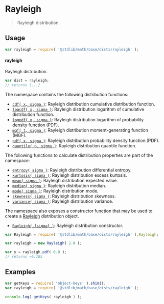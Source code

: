 <!--

@license Apache-2.0

Copyright (c) 2018 The Stdlib Authors.

Licensed under the Apache License, Version 2.0 (the "License");
you may not use this file except in compliance with the License.
You may obtain a copy of the License at

   http://www.apache.org/licenses/LICENSE-2.0

Unless required by applicable law or agreed to in writing, software
distributed under the License is distributed on an "AS IS" BASIS,
WITHOUT WARRANTIES OR CONDITIONS OF ANY KIND, either express or implied.
See the License for the specific language governing permissions and
limitations under the License.

-->

# Rayleigh

> Rayleigh distribution.

<section class="usage">

## Usage

```javascript
var rayleigh = require( '@stdlib/math/base/dists/rayleigh' );
```

#### rayleigh

Rayleigh distribution.

```javascript
var dist = rayleigh;
// returns {...}
```

The namespace contains the following distribution functions:

<!-- <toc pattern="*+(cdf|pdf|mgf|quantile)*"> -->

<div class="namespace-toc">

-   <span class="signature">[`cdf( x, sigma )`][@stdlib/math/base/dists/rayleigh/cdf]</span><span class="delimiter">: </span><span class="description">Rayleigh distribution cumulative distribution function.</span>
-   <span class="signature">[`logcdf( x, sigma )`][@stdlib/math/base/dists/rayleigh/logcdf]</span><span class="delimiter">: </span><span class="description">Rayleigh distribution logarithm of cumulative distribution function.</span>
-   <span class="signature">[`logpdf( x, sigma )`][@stdlib/math/base/dists/rayleigh/logpdf]</span><span class="delimiter">: </span><span class="description">Rayleigh distribution logarithm of probability density function (PDF).</span>
-   <span class="signature">[`mgf( t, sigma )`][@stdlib/math/base/dists/rayleigh/mgf]</span><span class="delimiter">: </span><span class="description">Rayleigh distribution moment-generating function (MGF).</span>
-   <span class="signature">[`pdf( x, sigma )`][@stdlib/math/base/dists/rayleigh/pdf]</span><span class="delimiter">: </span><span class="description">Rayleigh distribution probability density function (PDF).</span>
-   <span class="signature">[`quantile( p, sigma )`][@stdlib/math/base/dists/rayleigh/quantile]</span><span class="delimiter">: </span><span class="description">Rayleigh distribution quantile function.</span>

</div>

<!-- </toc> -->

The following functions to calculate distribution properties are part of the namespace:

<!-- <toc pattern="*+(entropy|kurtosis|mean|median|mode|skewness|stdev|variance)*"> -->

<div class="namespace-toc">

-   <span class="signature">[`entropy( sigma )`][@stdlib/math/base/dists/rayleigh/entropy]</span><span class="delimiter">: </span><span class="description">Rayleigh distribution differential entropy.</span>
-   <span class="signature">[`kurtosis( sigma )`][@stdlib/math/base/dists/rayleigh/kurtosis]</span><span class="delimiter">: </span><span class="description">Rayleigh distribution excess kurtosis.</span>
-   <span class="signature">[`mean( sigma )`][@stdlib/math/base/dists/rayleigh/mean]</span><span class="delimiter">: </span><span class="description">Rayleigh distribution expected value.</span>
-   <span class="signature">[`median( sigma )`][@stdlib/math/base/dists/rayleigh/median]</span><span class="delimiter">: </span><span class="description">Rayleigh distribution median.</span>
-   <span class="signature">[`mode( sigma )`][@stdlib/math/base/dists/rayleigh/mode]</span><span class="delimiter">: </span><span class="description">Rayleigh distribution mode.</span>
-   <span class="signature">[`skewness( sigma )`][@stdlib/math/base/dists/rayleigh/skewness]</span><span class="delimiter">: </span><span class="description">Rayleigh distribution skewness.</span>
-   <span class="signature">[`variance( sigma )`][@stdlib/math/base/dists/rayleigh/variance]</span><span class="delimiter">: </span><span class="description">Rayleigh distribution variance.</span>

</div>

<!-- </toc> -->

The namespace also exposes a constructor function that may be used to create a [Rayleigh][rayleigh-distribution] distribution object.

<!-- <toc pattern="*ctor*"> -->

<div class="namespace-toc">

-   <span class="signature">[`Rayleigh( [sigma] )`][@stdlib/math/base/dists/rayleigh/ctor]</span><span class="delimiter">: </span><span class="description">Rayleigh distribution constructor.</span>

</div>

<!-- </toc> -->

```javascript
var Rayleigh = require( '@stdlib/math/base/dists/rayleigh' ).Rayleigh;

var rayleigh = new Rayleigh( 2.0 );

var y = rayleigh.pdf( 0.8 );
// returns ~0.185
```

</section>

<!-- /.usage -->

<section class="examples">

## Examples

<!-- TODO: better examples -->

<!-- eslint no-undef: "error" -->

```javascript
var getKeys = require( 'object-keys' ).shim();
var rayleigh = require( '@stdlib/math/base/dists/rayleigh' );

console.log( getKeys( rayleigh ) );
```

</section>

<!-- /.examples -->

<section class="links">

[rayleigh-distribution]: https://en.wikipedia.org/wiki/Rayleigh_distribution

<!-- <toc-links> -->

[@stdlib/math/base/dists/rayleigh/ctor]: https://github.com/stdlib-js/stdlib/tree/develop/lib/node_modules/%40stdlib/math/base/dists/rayleigh/ctor

[@stdlib/math/base/dists/rayleigh/entropy]: https://github.com/stdlib-js/stdlib/tree/develop/lib/node_modules/%40stdlib/math/base/dists/rayleigh/entropy

[@stdlib/math/base/dists/rayleigh/kurtosis]: https://github.com/stdlib-js/stdlib/tree/develop/lib/node_modules/%40stdlib/math/base/dists/rayleigh/kurtosis

[@stdlib/math/base/dists/rayleigh/mean]: https://github.com/stdlib-js/stdlib/tree/develop/lib/node_modules/%40stdlib/math/base/dists/rayleigh/mean

[@stdlib/math/base/dists/rayleigh/median]: https://github.com/stdlib-js/stdlib/tree/develop/lib/node_modules/%40stdlib/math/base/dists/rayleigh/median

[@stdlib/math/base/dists/rayleigh/mode]: https://github.com/stdlib-js/stdlib/tree/develop/lib/node_modules/%40stdlib/math/base/dists/rayleigh/mode

[@stdlib/math/base/dists/rayleigh/skewness]: https://github.com/stdlib-js/stdlib/tree/develop/lib/node_modules/%40stdlib/math/base/dists/rayleigh/skewness

[@stdlib/math/base/dists/rayleigh/variance]: https://github.com/stdlib-js/stdlib/tree/develop/lib/node_modules/%40stdlib/math/base/dists/rayleigh/variance

[@stdlib/math/base/dists/rayleigh/cdf]: https://github.com/stdlib-js/stdlib/tree/develop/lib/node_modules/%40stdlib/math/base/dists/rayleigh/cdf

[@stdlib/math/base/dists/rayleigh/logcdf]: https://github.com/stdlib-js/stdlib/tree/develop/lib/node_modules/%40stdlib/math/base/dists/rayleigh/logcdf

[@stdlib/math/base/dists/rayleigh/logpdf]: https://github.com/stdlib-js/stdlib/tree/develop/lib/node_modules/%40stdlib/math/base/dists/rayleigh/logpdf

[@stdlib/math/base/dists/rayleigh/mgf]: https://github.com/stdlib-js/stdlib/tree/develop/lib/node_modules/%40stdlib/math/base/dists/rayleigh/mgf

[@stdlib/math/base/dists/rayleigh/pdf]: https://github.com/stdlib-js/stdlib/tree/develop/lib/node_modules/%40stdlib/math/base/dists/rayleigh/pdf

[@stdlib/math/base/dists/rayleigh/quantile]: https://github.com/stdlib-js/stdlib/tree/develop/lib/node_modules/%40stdlib/math/base/dists/rayleigh/quantile

<!-- </toc-links> -->

</section>

<!-- /.links -->
